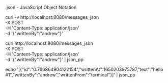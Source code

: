 .json - JavaScript Object Notation


curl -v http://localhost:8080/messages_json \
    -X POST \
   -H 'Content-Type: application/json' \
   -d '{"writtenBy":"andrew"}'



curl http://localhost:8080/messages_json \
    -X POST \
   -H 'Content-Type: application/json' \
   -d '{"writtenBy":"andrew"}' | json_pp



echo '[{"id":"0.766864904122154","writtenAt":1650203975787,"text":"hello #1","writtenBy":"andrew","writtenFrom":"terminal"}]' | json_pp

